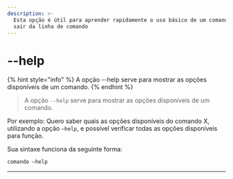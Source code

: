 ```yaml
---
description: >-
  Esta opção é útil para aprender rapidamente o uso básico de um comando sem
  sair da linha de comando
---
```


# --help

{% hint style="info" %}
A opção --help serve para mostrar as opções disponíveis de um comando.&#x20;
{% endhint %}

> A opção `--help` serve para mostrar as opções disponíveis de um comando.&#x20;

Por exemplo: Quero saber quais as opções disponíveis do comando X, utilizando a opção `–help`, e possível verificar todas as opções disponíveis para função.&#x20;

Sua sintaxe funciona da seguinte forma:&#x20;

```bash
comando –help
```

***
